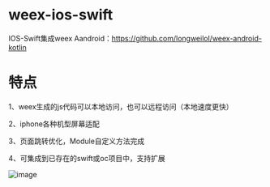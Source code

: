 # weex-ios-swift
IOS-Swift集成weex
Aandroid：https://github.com/longweilol/weex-android-kotlin
# 特点
1、weex生成的js代码可以本地访问，也可以远程访问（本地速度更快）

2、iphone各种机型屏幕适配

3、页面跳转优化，Module自定义方法完成

4、可集成到已存在的swift或oc项目中，支持扩展

 ![image](https://i.loli.net/2019/04/19/5cb987ab17305.png)
